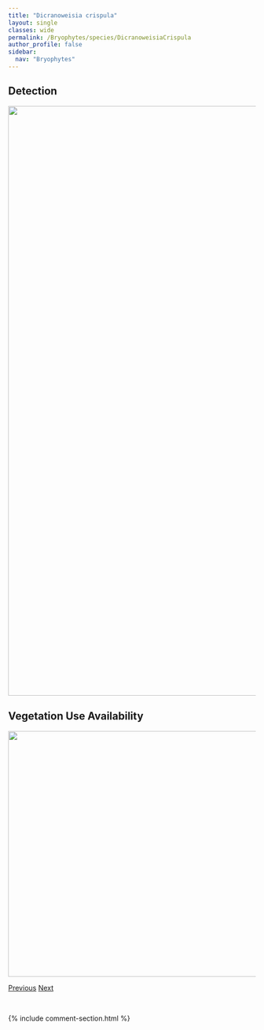 ```yaml
---
title: "Dicranoweisia crispula"
layout: single
classes: wide
permalink: /Bryophytes/species/DicranoweisiaCrispula
author_profile: false
sidebar:
  nav: "Bryophytes"
---
```


<h2>Detection</h2>

<a href="https://drive.google.com/uc?export=view&id=1eJIMx3ytp5fpKAAUEyCZNy1jLPhWb4mE">
<img src="https://drive.google.com/uc?export=view&id=1eJIMx3ytp5fpKAAUEyCZNy1jLPhWb4mE" height = "1200" width = "800">
</a>


<h2>Vegetation Use Availability</h2>

<a href="https://drive.google.com/uc?export=view&id=1JP7s9em6B_20HuCPUClFcIDCMyYpRSE3">
<img src="https://drive.google.com/uc?export=view&id=1JP7s9em6B_20HuCPUClFcIDCMyYpRSE3" height = "500" width = "1000">
</a>


<a href="/DevelopmentWebsite/Bryophytes/species/DicranellaVaria" class="pagination--pager" title="Dicranella varia">Previous</a> <a href="/DevelopmentWebsite/Bryophytes/species/DicranumAcutifolium" class="pagination--pager" title="Dicranum acutifolium">Next</a>

<p>&nbsp;</p>

{% include comment-section.html %}
